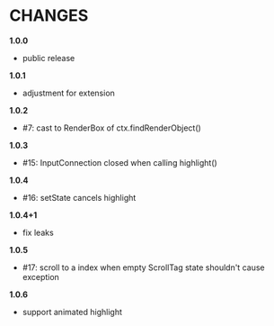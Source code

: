 # CHANGES

**1.0.0**
* public release

**1.0.1**
* adjustment for extension

**1.0.2**
* #7: cast to RenderBox of ctx.findRenderObject()

**1.0.3**
* #15: InputConnection closed when calling highlight()

**1.0.4**
* #16: setState cancels highlight

**1.0.4+1**
* fix leaks

**1.0.5**
* #17: scroll to a index when empty ScrollTag state shouldn't cause exception

**1.0.6**
* support animated highlight